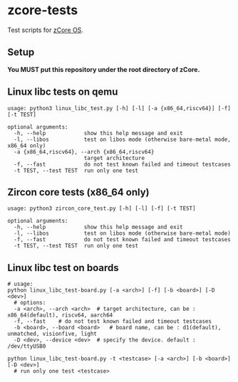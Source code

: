 # zcore-tests

Test scripts for [zCore OS](https://github.com/rcore-os/zCore).

## Setup

**You MUST put this repository under the root directory of zCore.**

## Linux libc tests on qemu

```
usage: python3 linux_libc_test.py [-h] [-l] [-a {x86_64,riscv64}] [-f] [-t TEST]

optional arguments:
  -h, --help            show this help message and exit
  -l, --libos           test on libos mode (otherwise bare-metal mode, x86_64 only)
  -a {x86_64,riscv64}, --arch {x86_64,riscv64}
                        target architecture
  -f, --fast            do not test known failed and timeout testcases
  -t TEST, --test TEST  run only one test
```

## Zircon core tests (x86_64 only)

```
usage: python3 zircon_core_test.py [-h] [-l] [-f] [-t TEST]

optional arguments:
  -h, --help            show this help message and exit
  -l, --libos           test on libos mode (otherwise bare-metal mode)
  -f, --fast            do not test known failed and timeout testcases
  -t TEST, --test TEST  run only one test
```

## Linux libc test on boards

```shell
# usage:
python linux_libc_test-board.py [-a <arch>] [-f] [-b <board>] [-D <dev>]
  # options:
  -a <arch>, --arch <arch>	# target architecture, can be : x86_64(default), riscv64, aarch64
  -f, --fast	# do not test known failed and timeout testcases
  -b <board>, --board <board>	# board name, can be : d1(default), unmatched, visionfive, light
  -D <dev>, --device <dev>	# specify the device. default : /dev/ttyUSB0
  
python linux_libc_test-board.py -t <testcase> [-a <arch>] [-b <board>] [-D <dev>]
  # run only one test <testcase>
```
